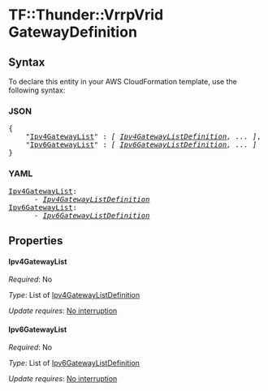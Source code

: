 # TF::Thunder::VrrpVrid GatewayDefinition

## Syntax

To declare this entity in your AWS CloudFormation template, use the following syntax:

### JSON

<pre>
{
    "<a href="#ipv4gatewaylist" title="Ipv4GatewayList">Ipv4GatewayList</a>" : <i>[ <a href="ipv4gatewaylistdefinition.md">Ipv4GatewayListDefinition</a>, ... ]</i>,
    "<a href="#ipv6gatewaylist" title="Ipv6GatewayList">Ipv6GatewayList</a>" : <i>[ <a href="ipv6gatewaylistdefinition.md">Ipv6GatewayListDefinition</a>, ... ]</i>
}
</pre>

### YAML

<pre>
<a href="#ipv4gatewaylist" title="Ipv4GatewayList">Ipv4GatewayList</a>: <i>
      - <a href="ipv4gatewaylistdefinition.md">Ipv4GatewayListDefinition</a></i>
<a href="#ipv6gatewaylist" title="Ipv6GatewayList">Ipv6GatewayList</a>: <i>
      - <a href="ipv6gatewaylistdefinition.md">Ipv6GatewayListDefinition</a></i>
</pre>

## Properties

#### Ipv4GatewayList

_Required_: No

_Type_: List of <a href="ipv4gatewaylistdefinition.md">Ipv4GatewayListDefinition</a>

_Update requires_: [No interruption](https://docs.aws.amazon.com/AWSCloudFormation/latest/UserGuide/using-cfn-updating-stacks-update-behaviors.html#update-no-interrupt)

#### Ipv6GatewayList

_Required_: No

_Type_: List of <a href="ipv6gatewaylistdefinition.md">Ipv6GatewayListDefinition</a>

_Update requires_: [No interruption](https://docs.aws.amazon.com/AWSCloudFormation/latest/UserGuide/using-cfn-updating-stacks-update-behaviors.html#update-no-interrupt)

